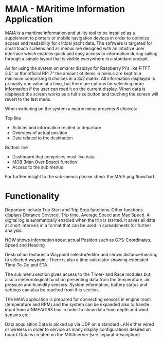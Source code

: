 # MAIA - MAritime Information Application

MAIA is a maritime information and utility tool to be installed as a supplement to plotters or mobile navigation devices in order to optimize access and readability for critical yacht data. The software is targeted for small touch screens and all menus are designed with an intuitive user interface which enables quick and easy access to information during sailing through a simple layout that is visible everywhere in a standard cockpit.

As for using the system on smaller displays for Raspberry Pi's like PiTFT 3.5" or the official RPi 7" the amount of items in menus are kept to a minimum comprising 6 choices in a 3x2 matrix. All information displayed is primarily one value at a time, but there are options for selecting more information if the user can read it on the current display. When data is displayed the screen works as a full size button and touching the screen will revert to the last menu.

When switching on the system a matrix menu presents 6 choices:

Top line
* Actions and information related to departure
* Overview of actual position
* Data related to the destination

Bottom line 
* Dashboard that comprises most live data 
* MOB (Man Over Board) function
* Access to the sub menus

For further insight to the sub-menus please check the MAIA.png flowchart

# Functionality

Departure include Trip Start and Trip Stop functions. Other functions displays Distance Covered, Trip time, Average Speed and Max Speed. A digital log is automatically enabled when the trip is started. It saves all data at short intervals in a format that can be used in spreadsheets for further analysis.

NOW shows information about actual Position such as GPS-Coordinates, Speed and Heading

Destination features a Waypoint selector/editor and shows distance/bearing to selected waypoint. There is also a time calculator showing estimated Time-To-Go and ETA.

The sub menu section gives access to the Timer- and Race modules but also a meteorological function presenting data from the temperature, air pressure and humidity sensors. System information, battery status and settings can also be reached from this section.

The MAIA application is prepared for connecting sensors in engine room (temperature and RPM) and the system can be expanded also to handle input from a NMEA0183 bus in order to show data from depth and wind sensors etc

Data acquisition
Data is picked up via UDP on a standard LAN either wired or wireless in order to service as many display configurations desired on board. Data is created on the MAIAserver (see separat description)  
